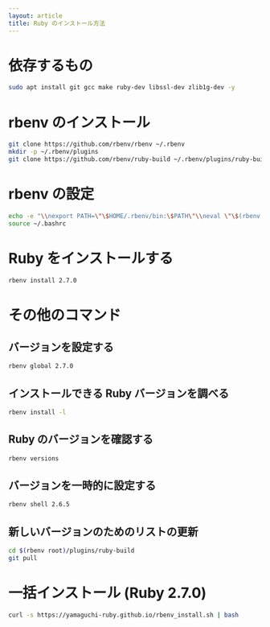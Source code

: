 ```yaml
---
layout: article
title: Ruby のインストール方法
---
```


# 依存するもの
```sh
sudo apt install git gcc make ruby-dev libssl-dev zlib1g-dev -y
```

# rbenv のインストール

```sh
git clone https://github.com/rbenv/rbenv ~/.rbenv
mkdir -p ~/.rbenv/plugins
git clone https://github.com/rbenv/ruby-build ~/.rbenv/plugins/ruby-build
```

# rbenv の設定
```sh
echo -e "\\nexport PATH=\"\$HOME/.rbenv/bin:\$PATH\"\\neval \"\$(rbenv init -)\"\\n" >> .bashrc
source ~/.bashrc
```

# Ruby をインストールする
```sh
rbenv install 2.7.0
```

# その他のコマンド

## バージョンを設定する
```sh
rbenv global 2.7.0
```

## インストールできる Ruby バージョンを調べる
```sh
rbenv install -l
```

## Ruby のバージョンを確認する
```sh
rbenv versions
```

## バージョンを一時的に設定する
```sh
rbenv shell 2.6.5
```

## 新しいバージョンのためのリストの更新
```sh
cd $(rbenv root)/plugins/ruby-build
git pull
```

# 一括インストール (Ruby 2.7.0)

```sh
curl -s https://yamaguchi-ruby.github.io/rbenv_install.sh | bash
```